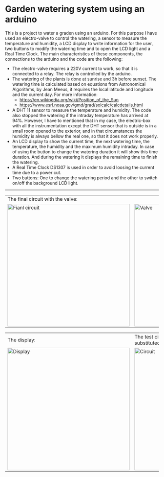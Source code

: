 # Garden watering system using an arduino
This is a project to water a graden using an arduino. For this purpose I have used an electro-valve to control the watering, a sensor to measure the temperature and humidity, a LCD display to write information for the user, two buttons to modify the watering time and to open the LCD light and a Real Time Clock.
The main characteristics of these components, the connections to the arduino and the code are the following:
* The electro-valve requires a 220V current to work, so that it is connected to a relay. The relay is controlled by the arduino.
* The watering of the plants is done at sunrise and 3h before sunset. The watering time is calculated based on equations from Astronomical Algorithms, by Jean Meeus, it requires the local latitude and longitude and the current day. For more information:
   - https://en.wikipedia.org/wiki/Position_of_the_Sun
   - https://www.esrl.noaa.gov/gmd/grad/solcalc/calcdetails.html
* A DHT 11 sensor to measure the temperature and humidity. The code also stopped the watering if the intraday temperature has arrived at 94%. However, I have to mentioned that in my case, the electric-box with all the instrumentation except the DHT sensor that is outside is in a small room opened to the exterior, and in that circumstances the humidity is always bellow the real one, so that it does not work properly.
* An LCD display to show the current time, the next watering time, the temperature, the humidity and the maximum humidity intraday. In case of using the button to change the watering duration it will show this time duration. And during the watering it displays the remaining time to finish the watering.
* A Real Time Clock DS1307 is used in order to avoid loosing the current time due to a power cut.
* Two buttons: One to change the watering period and the other to switch on/off the background LCD light.

---

<table>
  <tr>
    <td colspan="2"> The final circuit with the valve: </td>
  </tr>
    <td> <img src="https://raw.github.com/DanielDagnino/arduino-garden-watering/master/img/final.JPG" alt="Fianl circuit" width="400" /> </td>
    <td> <img src="https://raw.github.com/DanielDagnino/arduino-garden-watering/master/img/valve.JPG" alt="Valve" rotate="90" width="400" /> </td>
</table>

<table>
  <tr>
    <td> The display: </td>
    <td> The test circuit is show bellow (the valve is substituted by a light): </td>
  </tr>
  <tr>
    <td> <img src="https://raw.github.com/DanielDagnino/arduino-garden-watering/master/img/lcd.jpg" alt="Display" width="400" /> </td>
    <td> <img src="https://raw.github.com/DanielDagnino/arduino-garden-watering/master/img/test.jpg" alt="Circuit" width="400" /> </td>
  </tr>
</table>

